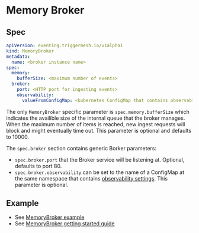 # Memory Broker

## Spec

```yaml
apiVersion: eventing.triggermesh.io/v1alpha1
kind: MemoryBroker
metadata:
  name: <broker instance name>
spec:
  memory:
    bufferSize: <maximum number of events>
  broker:
    port: <HTTP port for ingesting events>
    observability:
      valueFromConfigMap: <kubernetes ConfigMap that contains observability configuration>
```

The only `MemoryBroker` specific parameter is `spec.memory.bufferSize` which indicates the availible size of the internal queue that the broker manages. When the maximum number of items is reached, new ingest requests will block and might eventually time out. This parameter is optional and defaults to 10000.

The `spec.broker` section contains generic Borker parameters:

- `spec.broker.port` that the Broker service will be listening at. Optional, defaults to port 80.
- `spec.broker.observability` can be set to the name of a ConfigMap at the same namespace that contains [observability settings](observability.md). This parameter is optional.

## Example

- See [MemoryBroker example](https://github.com/triggermesh/triggermesh-core/blob/main/docs/assets/manifests/getting-started-memory/broker.yaml)
- See [MemoryBroker getting started guide](getting-started-memory.md)
